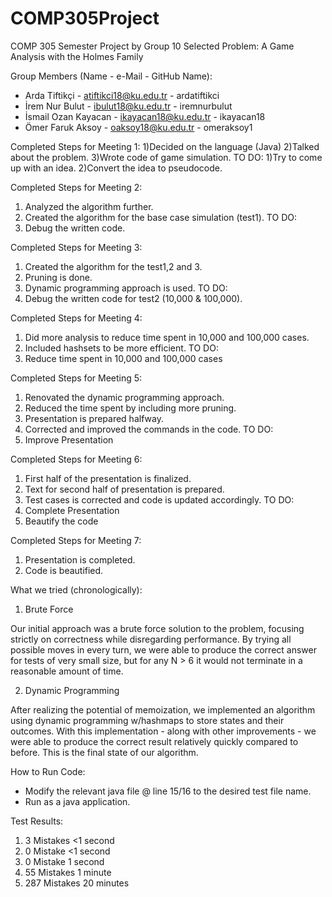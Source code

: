 # COMP305Project
COMP 305 Semester Project by Group 10
Selected Problem: A Game Analysis with the Holmes Family

Group Members (Name - e-Mail - GitHub Name):
- Arda Tiftikçi - atiftikci18@ku.edu.tr - ardatiftikci
- İrem Nur Bulut - ibulut18@ku.edu.tr - iremnurbulut
- İsmail Ozan Kayacan - ikayacan18@ku.edu.tr - ikayacan18
- Ömer Faruk Aksoy - oaksoy18@ku.edu.tr - omeraksoy1


Completed Steps for Meeting 1:
1)Decided on the language (Java)
2)Talked about the problem.
3)Wrote code of game simulation.
TO DO:
1)Try to come up with an idea.
2)Convert the idea to pseudocode.

Completed Steps for Meeting 2: 
1) Analyzed the algorithm further. 
2) Created the algorithm for the base case simulation (test1).
TO DO:
1) Debug the written code. 

Completed Steps for Meeting 3: 
1) Created the algorithm for the test1,2 and 3.
2) Pruning is done.
3) Dynamic programming approach is used. 
TO DO:
1) Debug the written code for test2 (10,000 & 100,000). 

Completed Steps for Meeting 4: 
1) Did more analysis to reduce time spent in 10,000 and 100,000 cases.
2) Included hashsets to be more efficient. 
TO DO:
1) Reduce time spent in 10,000 and 100,000 cases 

Completed Steps for Meeting 5: 
1) Renovated the dynamic programming approach.
2) Reduced the time spent by including more pruning. 
3) Presentation is prepared halfway. 
4) Corrected and improved the commands in the code.
TO DO:
1) Improve Presentation

Completed Steps for Meeting 6:
1) First half of the presentation is finalized.
2) Text for second half of presentation is prepared.
3) Test cases is corrected and code is updated accordingly.
TO DO:
1) Complete Presentation
2) Beautify the code

Completed Steps for Meeting 7:
1) Presentation is completed.
2) Code is beautified.

What we tried (chronologically):

1) Brute Force

Our initial approach was a brute force solution to the problem, focusing strictly on correctness while disregarding performance. By trying all possible moves in every turn, we were able to produce the correct answer for tests of very small size, but for any N > 6 it would not terminate in a reasonable amount of time.

2) Dynamic Programming

After realizing the potential of memoization, we implemented an algorithm using dynamic programming w/hashmaps to store states and their outcomes. With this implementation - along with other improvements - we were able to produce the correct result relatively quickly compared to before. This is the final state of our algorithm.

How to Run Code:

- Modify the relevant java file @ line 15/16 to the desired test file name.
- Run as a java application.

Test Results:
1) 3 Mistakes <1 second
2) 0 Mistake <1 second
3) 0 Mistake 1 second
4) 55 Mistakes 1 minute
5) 287 Mistakes 20 minutes



